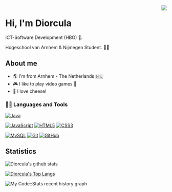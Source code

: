 <img align="right" src="https://media.giphy.com/media/SsIaV26PqS6p9BNwgm/giphy.gif">


# Hi, I'm Diorcula
ICT-Software Development (HBO) :robot:.

Hogeschool van Arnhem & Nijmegen Student. :man_technologist:

## About me 
- :earth_americas: I'm from Arnhem - The Netherlands :netherlands:
- :video_game: I like to play video games :space_invader:
- :cheese: I love cheese!

### 👨‍💻 Languages and Tools
[![Java](https://img.shields.io/badge/Java-orange?style=flat&logo=java&logoColor=white&link=https://github.com/hritik5102)](https://github.com/hritik5102) 

[![JavaScript](https://img.shields.io/badge/-JavaScript-black?style=flat&logo=javascript&link=https://github.com/hritik5102)](https://github.com/hritik5102) 
[![HTML5](https://img.shields.io/badge/-HTML5-E34F26?style=flat&logo=html5&logoColor=white&link=https://github.com/hritik5102)](https://github.com/hritik5102) 
[![CSS3](https://img.shields.io/badge/-CSS3-1572B6?style=flat&logo=css3&link=https://github.com/hritik5102)](https://github.com/hritik5102) 

[![MySQL](https://img.shields.io/badge/-MySQL-black?style=flat&logo=mysql&link=https://github.com/hritik5102)](https://github.com/hritik5102)
[![Git](https://img.shields.io/badge/-Git-black?style=flat&logo=git&link=https://github.com/hritik5102)](https://github.com/hritik5102) 
[![GitHub](https://img.shields.io/badge/-GitHub-181717?style=flat&logo=github&link=https://github.com/hritik5102)](https://github.com/hritik5102)

## Statistics
![Diorcula's github stats](https://github-readme-stats.vercel.app/api?username=diorcula&show_icons=true&theme=tokyonight&include_all_commits=true)

[![Diorcula's Top Langs](https://github-readme-stats.vercel.app/api/top-langs/?username=diorcula&langs_count=10&theme=tokyonight)](https://github.com/diorcula/github-readme-stats)

![My Code::Stats recent history graph](https://codestats-readme.wegfan.cn/history-graph/diorcula?bg_color=111&text_color=aaa&grid_color=333&language_colors=%5B%223e4053%22,%22cc4b48%22,%22518fbd%22,%22ba7a2b%22,%2260bd68%22,%22f17cb0%22,%22b2912f%22,%22c71585%22,%22b276b2%22%5D)
